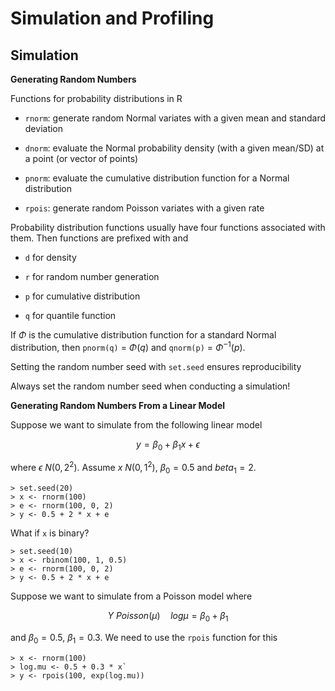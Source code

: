 # Simulation and Profiling

## Simulation

**Generating Random Numbers**

Functions for probability distributions in R

* `rnorm`: generate random Normal variates with a given mean and standard deviation

* `dnorm`: evaluate the Normal probability density (with a given mean/SD) at a point
(or vector of points)

* `pnorm`: evaluate the cumulative distribution function for a Normal distribution

* `rpois`: generate random Poisson variates with a given rate

Probability distribution functions usually have four functions associated with them. 
Then functions are prefixed with and

* `d` for density

* `r` for random number generation

* `p` for cumulative distribution

* `q` for quantile function

If $\Phi$ is the cumulative distribution function for a standard Normal distribution, then
`pnorm(q)` = $\Phi(q)$ and `qnorm(p)` = $\Phi^{-1}(p)$.

Setting the random number seed with `set.seed` ensures reproducibility

Always set the random number seed when conducting a simulation!

**Generating Random Numbers From a Linear Model**

Suppose we want to simulate from the following linear model

$$
y = \beta_0 + \beta_1 x + \epsilon
$$

where $\epsilon ~ N (0, 2^2)$. Assume $x ~ N (0, 1^2)$, $\beta_0 = 0.5$ and $beta_1 = 2$.

```
> set.seed(20)
> x <- rnorm(100)
> e <- rnorm(100, 0, 2)
> y <- 0.5 + 2 * x + e
```

What if `x` is binary?

```
> set.seed(10)
> x <- rbinom(100, 1, 0.5)
> e <- rnorm(100, 0, 2)
> y <- 0.5 + 2 * x + e
```


Suppose we want to simulate from a Poisson model where

$$
Y ~ Poisson(\mu) \quad log \mu = \beta_0 + \beta_1
$$

and $\beta_0 = 0.5$, $\beta_1 = 0.3$. We need to use the `rpois` function for this

```
> x <- rnorm(100)
> log.mu <- 0.5 + 0.3 * x`
> y <- rpois(100, exp(log.mu)) 
```


































































